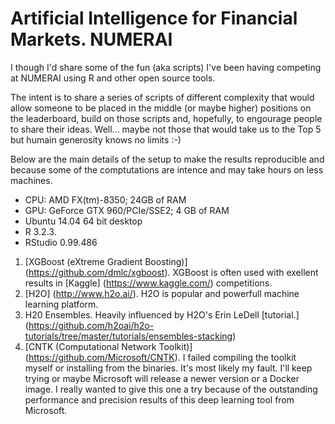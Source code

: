 # Artificial Intelligence for Financial Markets. NUMERAI

I though I'd share some of the fun (aka scripts) I've been having competing at NUMERAI using R and other open source tools.

The intent is to share a series of scripts of different complexity that would allow someone to be placed in the middle (or maybe higher) positions on the leaderboard, build on those scripts and, hopefully, to engourage people to share their ideas. Well... maybe not those that would take us to the Top 5 but humain generosity knows no limits :-)  

Below are the main details of the setup to make the results reproducible and because some of the comptutations are intence and may take hours on less machines.
- CPU: AMD FX(tm)-8350; 24GB of RAM
- GPU: GeForce GTX 960/PCIe/SSE2; 4 GB of RAM
- Ubuntu 14.04 64 bit desktop 
- R 3.2.3. 
- RStudio 0.99.486


1. [XGBoost (eXtreme Gradient Boosting)] (https://github.com/dmlc/xgboost). XGBoost is often used with exellent results in [Kaggle] (https://www.kaggle.com/) competitions. 
2. [H2O] (http://www.h2o.ai/). H2O is popular and powerfull machine learning platform.
3. H20 Ensembles. Heavily influenced by H2O's Erin LeDell [tutorial.] (https://github.com/h2oai/h2o-tutorials/tree/master/tutorials/ensembles-stacking)
4. [CNTK (Computational Network Toolkit)] (https://github.com/Microsoft/CNTK).
  I failed compiling the toolkit myself or installing from the binaries. It's most likely my fault. I'll keep trying or maybe Microsoft will release a newer version or a Docker image. I really wanted to give this one a try because of the outstanding performance and precision results of this deep   learning tool from Microsoft. 
